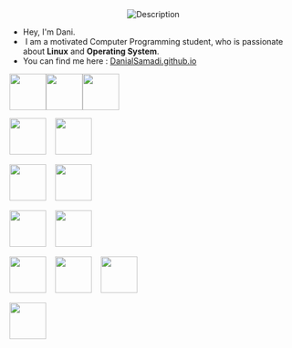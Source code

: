 

<div style="text-align: center;"> <img src="https://i.pinimg.com/originals/a5/0c/98/a50c988565051c62e9315b8b591f877f.gif" alt="Description"></div>

- Hey, I'm Dani.
-  I am a motivated Computer Programming student, who is passionate about **Linux** and **Operating System**.
- You can find me here : [DanialSamadi.github.io](https://DanialSamadi.github.io)


<img src="https://cdn.jsdelivr.net/gh/devicons/devicon@latest/icons/python/python-original-wordmark.svg" width="64" height="64" /><img src="https://cdn.jsdelivr.net/gh/devicons/devicon@latest/icons/java/java-original.svg" width="64" height="64" /><img src="https://cdn.jsdelivr.net/gh/devicons/devicon@latest/icons/bash/bash-plain.svg" width="64" height="64" />


<img src="https://cdn.jsdelivr.net/gh/devicons/devicon@latest/icons/centos/centos-original-wordmark.svg" width="64" height="64" />&nbsp;&nbsp;&nbsp;&nbsp;<img src="https://cdn.jsdelivr.net/gh/devicons/devicon@latest/icons/ubuntu/ubuntu-original-wordmark.svg" width="64" height="64" />


<img src="https://cdn.jsdelivr.net/gh/devicons/devicon@latest/icons/pycharm/pycharm-original.svg" width="64" height="64" />&nbsp;&nbsp;&nbsp;&nbsp;<img src="https://cdn.jsdelivr.net/gh/devicons/devicon@latest/icons/intellij/intellij-original.svg" width="64" height="64" />

<img src="https://cdn.jsdelivr.net/gh/devicons/devicon@latest/icons/django/django-plain-wordmark.svg" width="64" height="64" />&nbsp;&nbsp;&nbsp;&nbsp;<img src="https://cdn.jsdelivr.net/gh/devicons/devicon@latest/icons/flask/flask-original-wordmark.svg" width="64" height="64" />

<img src="https://cdn.jsdelivr.net/gh/devicons/devicon@latest/icons/mongodb/mongodb-original-wordmark.svg" width="64" height="64" />&nbsp;&nbsp;&nbsp;&nbsp;<img src="https://cdn.jsdelivr.net/gh/devicons/devicon@latest/icons/mysql/mysql-original-wordmark.svg" width="64" height="64" />&nbsp;&nbsp;&nbsp;&nbsp;<img src="https://cdn.jsdelivr.net/gh/devicons/devicon@latest/icons/postgresql/postgresql-original.svg" width="64" height="64" />


<img src="https://cdn.jsdelivr.net/gh/devicons/devicon@latest/icons/homebrew/homebrew-original-wordmark.svg" width="64" height="64" />


